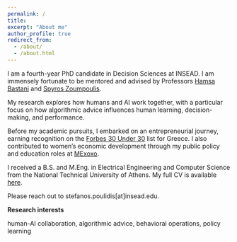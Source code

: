 ```yaml
---
permalink: /
title: 
excerpt: "About me"
author_profile: true
redirect_from: 
  - /about/
  - /about.html
---
```


I am a fourth-year PhD candidate in Decision Sciences at INSEAD. I am immensely fortunate to be mentored and advised by Professors [Hamsa Bastani](https://hamsabastani.github.io/index.html) and [Spyros Zoumpoulis](https://www.insead.edu/faculty-personal-site/spyros-zoumpoulis/research).

My research explores how humans and AI work together, with a particular focus on how algorithmic advice influences human learning, decision-making, and performance.

Before my academic pursuits, I embarked on an entrepreneurial journey, earning recognition on the [Forbes 30 Under 30](https://www.forbesgreece.gr/forbes-30-under-30-2021/3497509/stefanos-stib-poulidis-o-24xronos-pou-xtizei-podosfairikes-omades-kai-fernei-nea-pnoi-sta-logistics) list for Greece. I also contributed to women’s economic development through my public policy and education roles at [MExoxo](https://www.mexoxo.com/).

I received a B.S. and M.Eng. in Electrical Engineering and Computer Science from the National Technical University of Athens. My full CV is available [here](Stefanos_Poulidis_CV.pdf).

Please reach out to stefanos.poulidis[at]insead.edu.


**Research interests**


human-AI collaboration, algorithmic advice, behavioral operations, policy learning
